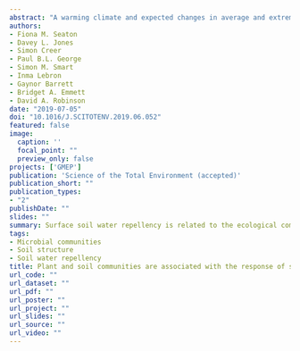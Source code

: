 ```yaml
---
abstract: "A warming climate and expected changes in average and extreme rainfall emphasise the importance of understanding how the land surface routes and stores surface water. The availability and movement of water within an ecosystem is a fundamental control on biological and geophysical activity, and influences many climatic feedbacks. A key phenomenon influencing water infiltration into the land surface is soil hydrophobicity, or water repellency. Despite repellency dictating the speed, volume and pattern of water infiltration, there is still major uncertainty over whether this critical hydrological process is biologically or physicochemically controlled. Here we show that soil water repellency is likely driven by changes in the plant and soil microbial communities in response to environmental stressors. We carried out a field survey in the summers of 2013 to 2016 in a variety of temperate habitats ranging across arable, grassland, forest and bog sites. We found that moderate to extreme repellency occurs in 68% of soils at a national scale in temperate ecosystems, with 92% showing some repellency. Taking a systems approach, we show that a wetter climate and low nutrient availability alter plant, bacterial and fungal community structure, which in turn are associated with increased soil water repellency across a large-scale gradient of soil, vegetation and land-use. The stress tolerance of the plant community and associated changes in soil microbial communities were more closely linked to changes in repellency than soil physicochemical properties. Our results indicate that there are consistent responses to diverse ecosystem stresses that will impact plant and microbial community composition, soil properties, and hydrological behaviour. We suggest that the ability of a biological community to induce such hydrological responses will influence the resilience of the whole ecosystem to environmental stress. This highlights the crucial role of above-belowground interactions in mediating climatic feedbacks and dictating ecosystem health."
authors:
- Fiona M. Seaton
- Davey L. Jones
- Simon Creer
- Paul B.L. George
- Simon M. Smart
- Inma Lebron
- Gaynor Barrett
- Bridget A. Emmett
- David A. Robinson
date: "2019-07-05"
doi: "10.1016/J.SCITOTENV.2019.06.052"
featured: false
image:
  caption: ''
  focal_point: ""
  preview_only: false
projects: ['GMEP']
publication: 'Science of the Total Environment (accepted)'
publication_short: ""
publication_types:
- "2"
publishDate: ""
slides: ""
summary: Surface soil water repellency is related to the ecological communities at a site.
tags:
- Microbial communities
- Soil structure
- Soil water repellency
title: Plant and soil communities are associated with the response of soil water repellency to environmental stress
url_code: ""
url_dataset: ""
url_pdf: ""
url_poster: ""
url_project: ""
url_slides: ""
url_source: ""
url_video: ""
---
```




